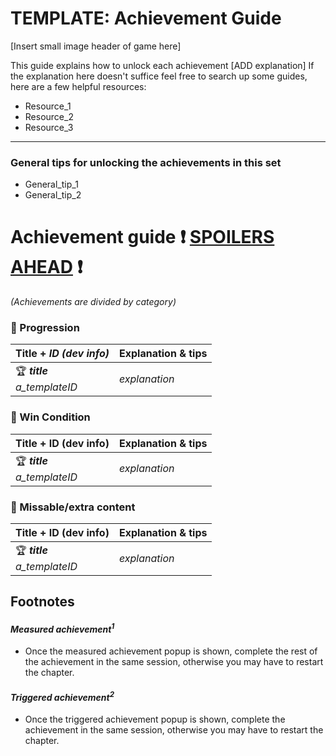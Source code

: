 **TEMPLATE: Achievement Guide**
=======================================
[Insert small image header of game here]

This guide explains how to unlock each achievement [ADD explanation]
If the explanation here doesn't suffice feel free to search up some guides, here are a few helpful resources:

+ Resource_1
+ Resource_2
+ Resource_3

***

### General tips for unlocking the achievements in this set
+ General_tip_1
+ General_tip_2

# Achievement guide :heavy_exclamation_mark: <b><u>SPOILERS AHEAD</u></b> :heavy_exclamation_mark:
    
*(Achievements are divided by category)*

### :gem: Progression

| Title + <i>ID (dev info)</i> | Explanation & tips |
|----|---|
| :trophy: <b>_title_</b><br><i>_a_templateID_</i> | _explanation_ |

### :gem: Win Condition
| Title + ID (dev info) | Explanation & tips |
|----|---|
| :trophy: <b>_title_</b><br><i>_a_templateID_</i> | _explanation_ |

### :gem: Missable/extra content
| Title + ID (dev info) | Explanation & tips |
|----|---|
| :trophy: <b>_title_</b><br><i>_a_templateID_</i> | _explanation_ |

## Footnotes
#### *Measured achievement<sup>1</sup>*
+ Once the measured achievement popup is shown, complete the rest of the achievement in the same session, otherwise you may have to restart the chapter. 
#### *Triggered achievement<sup>2</sup>*
+ Once the triggered achievement popup is shown, complete the achievement in the same session, otherwise you may have to restart the chapter. 